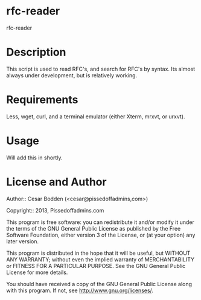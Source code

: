 rfc-reader
==========

rfc-reader

Description
====

This script is used to read RFC's, and search for RFC's by syntax.
Its almost always under development, but is relatively working.

Requirements
====

Less, wget, curl, and a terminal emulator (either Xterm, mrxvt, or urxvt).

Usage
====

Will add this in shortly.

License and Author
====

Author:: Cesar Bodden (<cesar@pissedoffadmins,com>)

Copyright:: 2013, Pissedoffadmins.com

This program is free software: you can redistribute it and/or modify
it under the terms of the GNU General Public License as published by
the Free Software Foundation, either version 3 of the License, or
(at your option) any later version.

This program is distributed in the hope that it will be useful,
but WITHOUT ANY WARRANTY; without even the implied warranty of
MERCHANTABILITY or FITNESS FOR A PARTICULAR PURPOSE.  See the
GNU General Public License for more details.

You should have received a copy of the GNU General Public License
along with this program.  If not, see <http://www.gnu.org/licenses/>.
